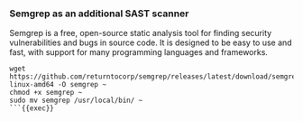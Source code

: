### Semgrep as an additional SAST scanner

Semgrep is a free, open-source static analysis tool for finding security vulnerabilities and bugs in source code. It is designed to be easy to use and fast, with support for many programming languages and frameworks.

```plain
wget https://github.com/returntocorp/semgrep/releases/latest/download/semgrep-linux-amd64 -O semgrep ~
chmod +x semgrep ~
sudo mv semgrep /usr/local/bin/ ~
```{{exec}}

